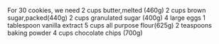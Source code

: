 For 30 cookies,
we need 
2 cups butter,melted (460g)
2 cups brown sugar,packed(440g)
2 cups granulated sugar (400g)
4 large eggs
1 tablespoon vanilla extract
5 cups all purpose flour(625g)
2 teaspoons baking powder
4 cups chocolate chips (700g)